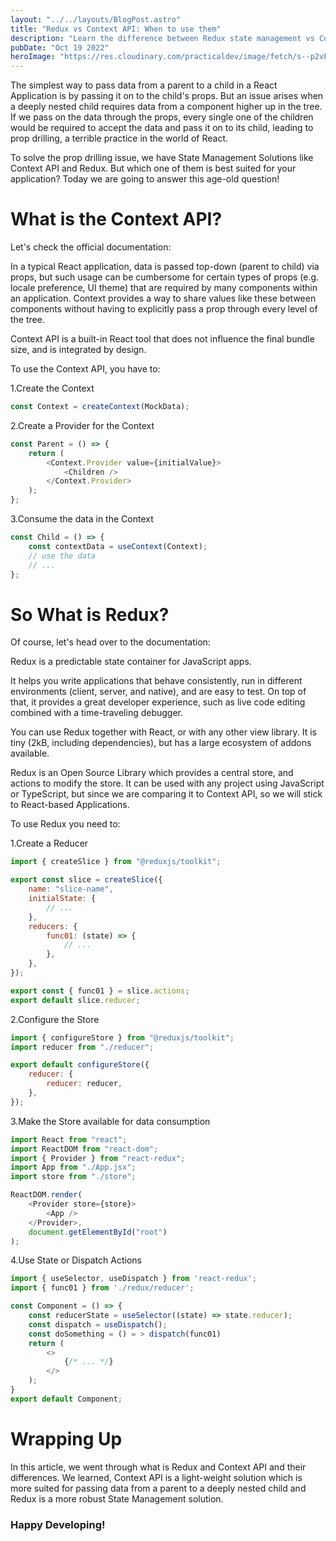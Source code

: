 ```yaml
---
layout: "../../layouts/BlogPost.astro"
title: "Redux vs Context API: When to use them"
description: "Learn the difference between Redux state management vs Context API. and to understand what to use in different situations"
pubDate: "Oct 19 2022"
heroImage: "https://res.cloudinary.com/practicaldev/image/fetch/s--p2vPapJU--/c_imagga_scale,f_auto,fl_progressive,h_420,q_auto,w_1000/https://dev-to-uploads.s3.amazonaws.com/uploads/articles/pinwifhk5e3m4kitgb9g.png"
---
```


The simplest way to pass data from a parent to a child in a React Application is by passing it on to the child's props. But an issue arises when a deeply nested child requires data from a component higher up in the tree. If we pass on the data through the props, every single one of the children would be required to accept the data and pass it on to its child, leading to prop drilling, a terrible practice in the world of React.

To solve the prop drilling issue, we have State Management Solutions like Context API and Redux. But which one of them is best suited for your application? Today we are going to answer this age-old question!

# What is the Context API?

Let's check the official documentation:

In a typical React application, data is passed top-down (parent to child) via props, but such usage can be cumbersome for certain types of props (e.g. locale preference, UI theme) that are required by many components within an application. Context provides a way to share values like these between components without having to explicitly pass a prop through every level of the tree.

Context API is a built-in React tool that does not influence the final bundle size, and is integrated by design.

To use the Context API, you have to:

1.Create the Context

```javascript
const Context = createContext(MockData);
```

2.Create a Provider for the Context

```javascript
const Parent = () => {
    return (
        <Context.Provider value={initialValue}>
            <Children />
        </Context.Provider>
    );
};
```

3.Consume the data in the Context

```javascript
const Child = () => {
    const contextData = useContext(Context);
    // use the data
    // ...
};
```

# So What is Redux?

Of course, let's head over to the documentation:

Redux is a predictable state container for JavaScript apps.

It helps you write applications that behave consistently, run in different environments (client, server, and native), and are easy to test. On top of that, it provides a great developer experience, such as live code editing combined with a time-traveling debugger.

You can use Redux together with React, or with any other view library. It is tiny (2kB, including dependencies), but has a large ecosystem of addons available.

Redux is an Open Source Library which provides a central store, and actions to modify the store. It can be used with any project using JavaScript or TypeScript, but since we are comparing it to Context API, so we will stick to React-based Applications.

To use Redux you need to:

1.Create a Reducer

```javascript
import { createSlice } from "@reduxjs/toolkit";

export const slice = createSlice({
    name: "slice-name",
    initialState: {
        // ...
    },
    reducers: {
        func01: (state) => {
            // ...
        },
    },
});

export const { func01 } = slice.actions;
export default slice.reducer;
```

2.Configure the Store

```javascript
import { configureStore } from "@reduxjs/toolkit";
import reducer from "./reducer";

export default configureStore({
    reducer: {
        reducer: reducer,
    },
});
```

3.Make the Store available for data consumption

```javascript
import React from "react";
import ReactDOM from "react-dom";
import { Provider } from "react-redux";
import App from "./App.jsx";
import store from "./store";

ReactDOM.render(
    <Provider store={store}>
        <App />
    </Provider>,
    document.getElementById("root")
);
```

4.Use State or Dispatch Actions

```javascript
import { useSelector, useDispatch } from 'react-redux';
import { func01 } from './redux/reducer';

const Component = () => {
    const reducerState = useSelector((state) => state.reducer);
    const dispatch = useDispatch();
    const doSomething = () = > dispatch(func01)
    return (
        <>
            {/* ... */}
        </>
    );
}
export default Component;
```

# Wrapping Up

In this article, we went through what is Redux and Context API and their differences. We learned, Context API is a light-weight solution which is more suited for passing data from a parent to a deeply nested child and Redux is a more robust State Management solution.

### Happy Developing!
